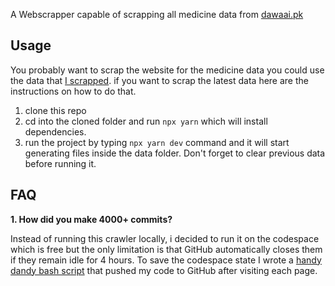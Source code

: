 A Webscrapper capable of scrapping all medicine data from [dawaai.pk](https://www.dawaai.pk)

## Usage

You probably want to scrap the website for the medicine data you could use the data that [I scrapped](https://github.com/zain-ul-din-zafar/medicine-crawler/tree/master/data).
if you want to scrap the latest data here are the instructions on how to do that.

1. clone this repo
2. cd into the cloned folder and run `npx yarn` which will install dependencies.
3. run the project by typing `npx yarn dev` command and it will start generating files inside the data folder. Don't forget to clear previous data before running it.

## FAQ

**1. How did you make 4000+ commits?**

Instead of running this crawler locally, i decided to run it on the codespace which is free but the only limitation is that GitHub automatically closes them if they remain idle for 4 hours. 
To save the codespace state I wrote a [handy dandy bash script](https://github.com/zain-ul-din-zafar/medicine-crawler/blob/master/commit.bash) that pushed my code to GitHub after visiting each page. 
